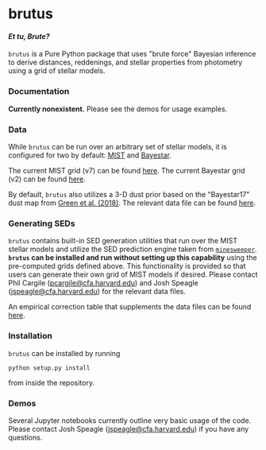 # brutus
#### _**Et tu, Brute?**_

`brutus` is a Pure Python package that uses "brute force" Bayesian inference
to derive distances, reddenings, and stellar properties from photometry using
a grid of stellar models.

### Documentation
**Currently nonexistent.** Please see the demos for usage examples.

### Data
While `brutus` can be run over an arbitrary set of stellar models,
it is configured for two by default: [MIST](http://waps.cfa.harvard.edu/MIST/)
and [Bayestar](https://arxiv.org/pdf/1401.1508.pdf).

The current MIST grid (v7) can be found
[here](https://www.dropbox.com/s/rufyasj40axq4w2/grid_mist_v7.h5?dl=0).
The current Bayestar grid (v2) can be found
[here](https://www.dropbox.com/s/mxi8qvlupnxbni7/grid_bayestar_v2.h5?dl=0).

By default, `brutus` also utilizes a 3-D dust prior based on the "Bayestar17"
dust map from [Green et al. (2018)](https://arxiv.org/abs/1801.03555). The
relevant data file can be found
[here](https://www.dropbox.com/s/kkdcnvvuf2t3jt0/bayestar2017_v1.h5?dl=0).

### Generating SEDs
`brutus` contains built-in SED generation utilities that run over the MIST
stellar models and utilize the SED prediction engine taken from 
[`minesweeper`](https://github.com/pacargile/MINESweeper).
**`brutus` can be installed and run without setting up this capability** using
the pre-computed grids defined above. This functionality is provided so that
users can generate their own grid of MIST models if desired. Please contact
Phil Cargile (pcargile@cfa.harvard.edu) and Josh Speagle
(jspeagle@cfa.harvard.edu) for the relevant data files.

An empirical correction table that supplements the data files can be found
[here](https://www.dropbox.com/s/ufga5zadf1i7d27/corr_mist_v1.txt?dl=0).

### Installation
`brutus` can be installed by running
```
python setup.py install
```
from inside the repository.

### Demos
Several Jupyter notebooks currently outline very basic usage of the code.
Please contact Josh Speagle (jspeagle@cfa.harvard.edu)
if you have any questions.
